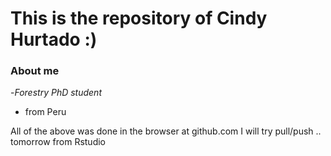 # This is the repository of Cindy Hurtado :)

### About me
-*Forestry PhD student*
+ from Peru


All of the above was done in the browser at github.com I will try pull/push .. tomorrow from Rstudio 
